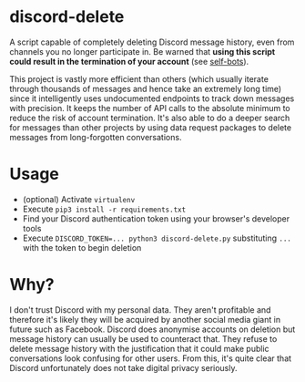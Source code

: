 # discord-delete
A script capable of completely deleting Discord message history, even from channels you no longer participate in. Be warned that **using this script could result in the termination of your account** (see [self-bots](https://support.discordapp.com/hc/en-us/articles/115002192352-Automated-user-accounts-self-bots-)).

This project is vastly more efficient than others (which usually iterate through thousands of messages and hence take an extremely long time) since it intelligently uses undocumented endpoints to track down messages with precision. It keeps the number of API calls to the absolute minimum to reduce the risk of account termination. It's also able to do a deeper search for messages than other projects by using data request packages to delete messages from long-forgotten conversations.

# Usage
* (optional) Activate `virtualenv`
* Execute `pip3 install -r requirements.txt`
* Find your Discord authentication token using your browser's developer tools
* Execute `DISCORD_TOKEN=... python3 discord-delete.py` substituting `...` with the token to begin deletion

# Why?
I don't trust Discord with my personal data. They aren't profitable and therefore it's likely they will be acquired by another social media giant in future such as Facebook. Discord does anonymise accounts on deletion but message history can usually be used to counteract that. They refuse to delete message history with the justification that it could make public conversations look confusing for other users. From this, it's quite clear that Discord unfortunately does not take digital privacy seriously.